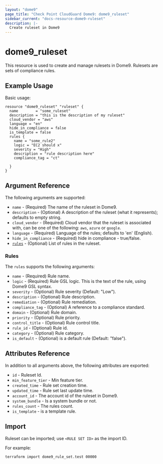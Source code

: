 ```yaml
---
layout: "dome9"
page_title: "Check Point CloudGuard Dome9: dome9_ruleset"
sidebar_current: "docs-resource-dome9-ruleset"
description: |-
  Create ruleset in Dome9
---
```


# dome9_ruleset

This resource is used to create and manage rulesets in Dome9. Rulesets are sets of compliance rules.

## Example Usage

Basic usage:

```hcl
resource "dome9_ruleset" "ruleset" {
  name        = "some_ruleset"
  description = "this is the description of my ruleset"
  cloud_vendor = "aws"
  language = "en"
  hide_in_compliance = false
  is_template = false
  rules {
    name = "some_rule2"
    logic = "EC2 should x"
    severity = "High"
    description = "rule description here"
    compliance_tag = "ct"
  
  }
}

```

## Argument Reference

The following arguments are supported:

* `name` - (Required) The name of the ruleset in Dome9.
* `description` - (Optional) A description of the ruleset (what it represents); defaults to empty string.
* `cloud_vendor` - (Required) Cloud vendor that the ruleset is associated with, can be one of the following: `aws`, `azure` or `google`.
* `language` - (Required) Language of the rules; defaults to 'en' (English).
* `hide_in_compliance` - (Required) hide in compliance - true/false.
*  [`rules`](#rules) - (Optional) List of rules in the ruleset.


### Rules

The `rules` supports the following arguments:
    
* `name` - (Required) Rule name.
* `logic` - (Required) Rule GSL logic. This is the text of the rule, using Dome9 GSL syntax.
* `severity` - (Optional) Rule severity (Default: "Low").
* `description` - (Optional) Rule description.
* `remediation` - (Optional) Rule remediation.
* `compliance_tag` - (Optional) A reference to a compliance standard.
* `domain` - (Optional) Rule domain.
* `priority` - (Optional) Rule priority.
* `control_title` - (Optional) Rule control title.
* `rule_id` - (Optional) Rule id.
* `category` - (Optional) Rule category.
* `is_default` - (Optional) is a default rule (Default: "false").


## Attributes Reference

In addition to all arguments above, the following attributes are exported:

* `id` - Ruleset Id.
* `min_feature_tier` - Min feature tier.
* `created_time` - Rule set creation time.
* `updated_time` - Rule set last update time.
* `account_id` - The account id of the ruleset in Dome9.
* `system_bundle` - Is a system bundle or not.
* `rules_count` - The rules count.
* `is_template` - is a template rule.


## Import

Ruleset can be imported; use `<RULE SET ID>` as the import ID. 

For example:

```shell
terraform import dome9_rule_set.test 00000
```
